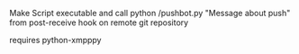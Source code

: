 Make Script executable and call python <path>/pushbot.py "Message about push" from post-receive hook on remote git repository

requires python-xmpppy
